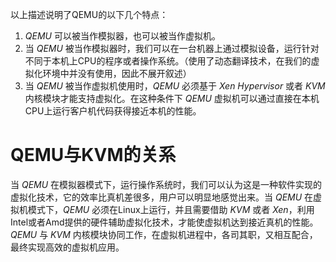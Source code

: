 以上描述说明了QEMU的以下几个特点： 

1. *QEMU* 可以被当作模拟器，也可以被当作虚拟机。 
2. 当 *QEMU* 被当作模拟器时，我们可以在一台机器上通过模拟设备，运行针对不同于本机上CPU的程序或者操作系统。（使用了动态翻译技术，在我们的虚拟化环境中并没有使用，因此不展开叙述）
3. 当 *QEMU* 被当作虚拟机使用时，*QEMU* 必须基于 *Xen Hypervisor* 或者 *KVM* 内核模块才能支持虚拟化。在这种条件下 *QEMU* 虚拟机可以通过直接在本机CPU上运行客户机代码获得接近本机的性能。

# QEMU与KVM的关系

当 *QEMU* 在模拟器模式下，运行操作系统时，我们可以认为这是一种软件实现的虚拟化技术，它的效率比真机差很多，用户可以明显地感觉出来。当 *QEMU* 在虚拟机模式下，*QEMU* 必须在Linux上运行，并且需要借助 *KVM* 或者 *Xen*，利用Intel或者Amd提供的硬件辅助虚拟化技术，才能使虚拟机达到接近真机的性能。*QEMU* 与 *KVM* 内核模块协同工作，在虚拟机进程中，各司其职，又相互配合，最终实现高效的虚拟机应用。
